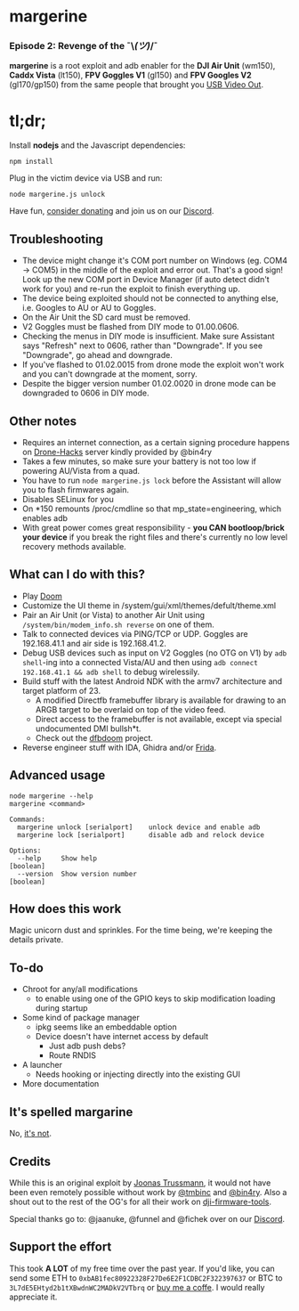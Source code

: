 # margerine
### Episode 2: Revenge of the ¯\\_(ツ)_/¯

**margerine** is a root exploit and adb enabler for the **DJI Air Unit** (wm150), **Caddx Vista** (lt150), **FPV Goggles V1** (gl150) and **FPV Googles V2** (gl170/gp150) from the same people that brought you [USB Video Out](https://github.com/fpv-wtf/voc-poc).

# tl;dr;
Install **nodejs** and the Javascript dependencies:

    npm install
Plug in the victim device via USB and run:

    node margerine.js unlock

Have fun, [consider donating]() and join us on our [Discord]([Discord](https://discord.gg/3rpnBBJKtU)).

## Troubleshooting
 - The device might change it's COM port number on Windows (eg. COM4 -> COM5) in the middle of the exploit and error out. That's a good sign! Look up the new COM port in Device Manager (if auto detect didn't work for you) and re-run the exploit to finish everything up.
 - The device being exploited should not be connected to anything else, i.e. Googles to AU or AU to Goggles.
 - On the Air Unit the SD card must be removed.
 - V2 Goggles must be flashed from DIY mode to 01.00.0606.
  - Checking the menus in DIY mode is insufficient. Make sure Assistant says "Refresh" next to 0606, rather than "Downgrade". If you see "Downgrade", go ahead and downgrade.
  - If you've flashed to 01.02.0015 from drone mode the exploit won't work and you can't downgrade at the moment, sorry.
  - Despite the bigger version number 01.02.0020 in drone mode can be downgraded to 0606 in DIY mode.


## Other notes
 - Requires an internet connection, as a certain signing procedure happens on [Drone-Hacks](https://drone-hacks.com/) server kindly provided by @bin4ry
 - Takes a few minutes, so make sure your battery is not too low if powering AU/Vista from a quad.
 - You have to run `node margerine.js lock` before the Assistant will allow you to flash firmwares again.
 - Disables SELinux for you
 - On *150 remounts /proc/cmdline so that mp_state=engineering, which enables adb
 - With great power comes great responsibility - **you CAN bootloop/brick your device** if you break the right files and there's currently no low level recovery methods available. 

## What can I do with this?

 - Play [Doom](https://github.com/fpv-wtf/dfbdoom)
 - Customize the UI theme in /system/gui/xml/themes/defult/theme.xml
 - Pair an Air Unit (or Vista) to another Air Unit using `/system/bin/modem_info.sh reverse` on one of them.
 - Talk to connected devices via PING/TCP or UDP. Goggles are 192.168.41.1 and air side is 192.168.41.2.
 - Debug USB devices such as input on V2 Goggles (no OTG on V1) by `adb shell`-ing into a connected Vista/AU and then using `adb connect 192.168.41.1 && adb shell` to debug wirelessily.
 - Build stuff with the latest Android NDK with the armv7 architecture and target platform of 23. 
    - A modified Directfb framebuffer library is available for drawing to an ARGB target to be overlaid on top of the video feed.
    - Direct access to the framebuffer is not available, except via special undocumented DMI bullsh*t. 
    - Check out the [dfbdoom](https://github.com/fpv-wtf/dfbdoom/tree/main/jni) project. 
 - Reverse engineer stuff with IDA, Ghidra and/or [Frida](https://github.com/fpv-wtf/frida-core).

## Advanced usage

    node margerine --help
    margerine <command>
    
    Commands:
      margerine unlock [serialport]    unlock device and enable adb
      margerine lock [serialport]      disable adb and relock device
    
    Options:
      --help     Show help                                                 [boolean]
      --version  Show version number                                       [boolean]

## How does this work

Magic unicorn dust and sprinkles. For the time being, we're keeping the details private.

## To-do

- Chroot for any/all modifications
	-  to enable using one of the GPIO keys to skip modification loading during startup
- Some kind of package manager
	- ipkg seems like an embeddable option
	- Device doesn't have internet access by default
		- Just adb push debs?
		- Route RNDIS
- A launcher
	- Needs hooking or injecting directly into the existing GUI
- More documentation

## It's spelled margarine

No, [it's not](https://www.youtube.com/watch?v=2z_gi6AniEo).

## Credits
While this is an original exploit by [Joonas Trussmann](https://fpv.wtf/#/about), it would not have been even remotely possible without work by [@tmbinc](https://twitter.com/tmbinc) and [@bin4ry](https://drone-hacks.com/). Also a shout out to the rest of the OG's for all their work on [dji-firmware-tools](https://github.com/o-gs/dji-firmware-tools).

Special thanks go to: @jaanuke, @funnel and @fichek over on our [Discord](https://discord.gg/3rpnBBJKtU).

## Support the effort

This took **A LOT** of my free time over the past year. If you'd like, you can send some ETH to `0xbAB1fec80922328F27De6E2F1CDBC2F322397637` or BTC to `3L7dE5EHtyd2b1tXBwdnWC2MADkV2VTbrq` or [buy me a coffe](https://www.buymeacoffee.com/fpv.wtf). I would really appreciate it.
